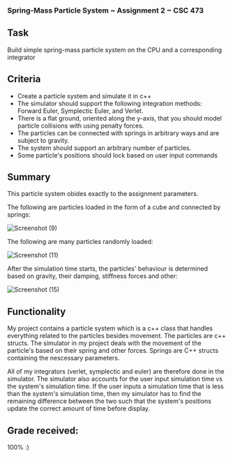 ### Spring-Mass Particle System ~ Assignment 2 ~ CSC 473

## Task

Build simple spring-mass particle system on the CPU and a corresponding integrator

## Criteria
- Create a particle system and simulate it in c++
- The simulator should support the following integration methods:  Forward Euler, Symplectic Euler, and Verlet.
- There is a flat ground, oriented along the y-axis, that you should model particle collisions with using penalty forces. 
- The particles can be connected with springs in arbitrary ways and are subject to gravity.
- The system should support an arbitrary number of particles. 
- Some particle's positions should lock based on user input commands

## Summary
This particle system obides exactly to the assignment parameters.

The following are particles loaded in the form of a cube and connected by springs:

![Screenshot (9)](https://user-images.githubusercontent.com/77686772/227581450-bea8de0e-c545-4da5-873a-6db9602a5523.png)

The following are many particles randomly loaded:

![Screenshot (11)](https://user-images.githubusercontent.com/77686772/227581964-27a5e9e3-f266-42af-8cbe-af2bcc2f8f90.png)

After the simulation time starts, the particles' behaviour is determined based on gravity, their damping, stiffness forces and other:

![Screenshot (15)](https://user-images.githubusercontent.com/77686772/227582281-b697ca71-aaca-40f5-aeae-b2996141f620.png)

## Functionality
My project contains a particle system which is a c++ class that handles everything related to the particles besides movement. The particles are c++ structs.
The simulator in my project deals with the movement of the particle's based on their spring and other forces. Springs are C++ structs containing the nescessary parameters.

All of my integrators (verlet, symplectic and euler) are therefore done in the simulator. The simulator also accounts for the user input simulation time vs the system's simulation time. If the user inputs a simulation time that is less than the system's simulation time, then my simulator has to find the remaining difference between the two such that the system's positions update the correct amount of time before display.


## Grade received: 
100% :)
